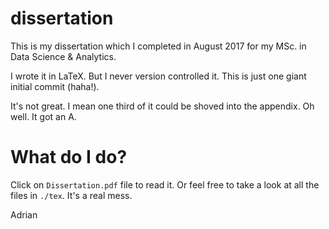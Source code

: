 # dissertation
This is my dissertation which I completed in August 2017 for my MSc. in Data Science & Analytics.

I wrote it in LaTeX. But I never version controlled it. This is just one giant initial commit (haha!).

It's not great. I mean one third of it could be shoved into the appendix. Oh well. It got an A.

# What do I do?

Click on `Dissertation.pdf` file to read it.
Or feel free to take a look at all the files in `./tex`. It's a real mess.

Adrian
